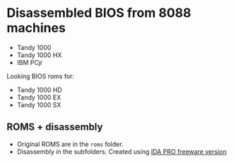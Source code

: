 # Disassembled BIOS from 8088 machines

*   Tandy 1000
*   Tandy 1000 HX
*   IBM PCjr


Looking BIOS roms for:

*   Tandy 1000 HD
*   Tandy 1000 EX
*   Tandy 1000 SX


## ROMS + disassembly

*   Original ROMS are in the `roms` folder.
*   Disassembly in the subfolders. Created using [IDA PRO freeware version][1]



[1]: https://www.hex-rays.com/products/ida/support/download_freeware.shtml

